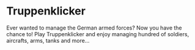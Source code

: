 # Truppenklicker
Ever wanted to manage the German armed forces? Now you have the chance to! Play Truppenklicker and enjoy managing hundred of soldiers, aircrafts, arms, tanks and more...

